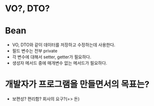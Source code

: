 # VO?, DTO?

# Bean
- VO, DTO와 같이 데이터를 저장하고 수정하는데 사용한다.
- 필드 변수는 전부 private
- 각 변수에 대해서 setter, getter가 필요하다.
- 생성자 메서드 중에 매개변수 없는 메서드가 필요하다.

# 개발자가 프로그램을 만들면서의 목표는?
- 보편성? 편리함? 회사의 요구?(=> 돈)

